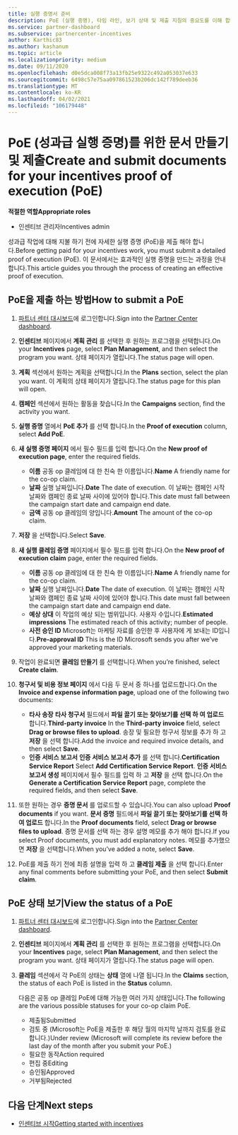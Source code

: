 ```yaml
---
title: 실행 증명서 준비
description: PoE (실행 증명), 타임 라인, 보기 상태 및 제출 지침의 중요도를 이해 합니다.
ms.service: partner-dashboard
ms.subservice: partnercenter-incentives
author: Karthic83
ms.author: kashanum
ms.topic: article
ms.localizationpriority: medium
ms.date: 09/11/2020
ms.openlocfilehash: d0e5dca008f73a13fb25e9322c492a053037e633
ms.sourcegitcommit: 6498c57e75aa097861523b206dc142f789deeb36
ms.translationtype: MT
ms.contentlocale: ko-KR
ms.lasthandoff: 04/02/2021
ms.locfileid: "106179448"
---
```

# <a name="create-and-submit-documents-for-your-incentives-proof-of-execution-poe"></a><span data-ttu-id="bee00-103">PoE (성과급 실행 증명)를 위한 문서 만들기 및 제출</span><span class="sxs-lookup"><span data-stu-id="bee00-103">Create and submit documents for your incentives proof of execution (PoE)</span></span>

<span data-ttu-id="bee00-104">**적절한 역할**</span><span class="sxs-lookup"><span data-stu-id="bee00-104">**Appropriate roles**</span></span>

- <span data-ttu-id="bee00-105">인센티브 관리자</span><span class="sxs-lookup"><span data-stu-id="bee00-105">Incentives admin</span></span>

<span data-ttu-id="bee00-106">성과급 작업에 대해 지불 하기 전에 자세한 실행 증명 (PoE)을 제출 해야 합니다.</span><span class="sxs-lookup"><span data-stu-id="bee00-106">Before getting paid for your incentives work, you must submit a detailed proof of execution (PoE).</span></span> <span data-ttu-id="bee00-107">이 문서에서는 효과적인 실행 증명을 만드는 과정을 안내 합니다.</span><span class="sxs-lookup"><span data-stu-id="bee00-107">This article guides you through the process of creating an effective proof of execution.</span></span>

## <a name="how-to-submit-a-poe"></a><span data-ttu-id="bee00-108">PoE을 제출 하는 방법</span><span class="sxs-lookup"><span data-stu-id="bee00-108">How to submit a PoE</span></span>

1. <span data-ttu-id="bee00-109">[파트너 센터 대시보드](https://partner.microsoft.com/dashboard/)에 로그인합니다.</span><span class="sxs-lookup"><span data-stu-id="bee00-109">Sign into the [Partner Center dashboard](https://partner.microsoft.com/dashboard/).</span></span>

2. <span data-ttu-id="bee00-110">**인센티브** 페이지에서 **계획 관리** 를 선택한 후 원하는 프로그램을 선택합니다.</span><span class="sxs-lookup"><span data-stu-id="bee00-110">On your **Incentives** page, select **Plan Management**, and then select the program you want.</span></span> <span data-ttu-id="bee00-111">상태 페이지가 열립니다.</span><span class="sxs-lookup"><span data-stu-id="bee00-111">The status page will open.</span></span>

3. <span data-ttu-id="bee00-112">**계획** 섹션에서 원하는 계획을 선택합니다.</span><span class="sxs-lookup"><span data-stu-id="bee00-112">In the **Plans** section, select the plan you want.</span></span> <span data-ttu-id="bee00-113">이 계획의 상태 페이지가 열립니다.</span><span class="sxs-lookup"><span data-stu-id="bee00-113">The status page for this plan will open.</span></span>

4. <span data-ttu-id="bee00-114">**캠페인** 섹션에서 원하는 활동을 찾습니다.</span><span class="sxs-lookup"><span data-stu-id="bee00-114">In the **Campaigns** section, find the activity you want.</span></span>

5. <span data-ttu-id="bee00-115">**실행 증명** 열에서 **PoE 추가** 를 선택 합니다.</span><span class="sxs-lookup"><span data-stu-id="bee00-115">In the **Proof of execution** column, select **Add PoE**.</span></span>

6. <span data-ttu-id="bee00-116">**새 실행 증명 페이지** 에서 필수 필드를 입력 합니다.</span><span class="sxs-lookup"><span data-stu-id="bee00-116">On the **New proof of execution page**, enter the required fields.</span></span>

   - <span data-ttu-id="bee00-117">**이름**  공동 op 클레임에 대 한 친숙 한 이름입니다.</span><span class="sxs-lookup"><span data-stu-id="bee00-117">**Name**  A friendly name for the co-op claim.</span></span>
   - <span data-ttu-id="bee00-118">**날짜**  실행 날짜입니다.</span><span class="sxs-lookup"><span data-stu-id="bee00-118">**Date**  The date of execution.</span></span> <span data-ttu-id="bee00-119">이 날짜는 캠페인 시작 날짜와 캠페인 종료 날짜 사이에 있어야 합니다.</span><span class="sxs-lookup"><span data-stu-id="bee00-119">This date must fall between the campaign start date and campaign end date.</span></span>
   - <span data-ttu-id="bee00-120">**금액**  공동 op 클레임의 양입니다.</span><span class="sxs-lookup"><span data-stu-id="bee00-120">**Amount**  The amount of the co-op claim.</span></span>

7. <span data-ttu-id="bee00-121">**저장** 을 선택합니다.</span><span class="sxs-lookup"><span data-stu-id="bee00-121">Select **Save**.</span></span>

8. <span data-ttu-id="bee00-122">**새 실행 클레임 증명** 페이지에서 필수 필드를 입력 합니다.</span><span class="sxs-lookup"><span data-stu-id="bee00-122">On the **New proof of execution claim** page, enter the required fields.</span></span>

   - <span data-ttu-id="bee00-123">**이름**  공동 op 클레임에 대 한 친숙 한 이름입니다.</span><span class="sxs-lookup"><span data-stu-id="bee00-123">**Name**  A friendly name for the co-op claim.</span></span>
   - <span data-ttu-id="bee00-124">**날짜**  실행 날짜입니다.</span><span class="sxs-lookup"><span data-stu-id="bee00-124">**Date**  The date of execution.</span></span> <span data-ttu-id="bee00-125">이 날짜는 캠페인 시작 날짜와 캠페인 종료 날짜 사이에 있어야 합니다.</span><span class="sxs-lookup"><span data-stu-id="bee00-125">This date must fall between the campaign start date and campaign end date.</span></span>
   - <span data-ttu-id="bee00-126">**예상 상대**   이 작업의 예상 되는 범위입니다. 사용자 수입니다.</span><span class="sxs-lookup"><span data-stu-id="bee00-126">**Estimated impressions**   The estimated reach of this activity; number of people.</span></span>
   - <span data-ttu-id="bee00-127">**사전 승인 ID**   Microsoft는 마케팅 자료를 승인한 후 사용자에 게 보내는 ID입니다.</span><span class="sxs-lookup"><span data-stu-id="bee00-127">**Pre-approval ID**   This is the ID Microsoft sends you after we’ve approved your marketing materials.</span></span>

9. <span data-ttu-id="bee00-128">작업이 완료되면 **클레임 만들기** 를 선택합니다.</span><span class="sxs-lookup"><span data-stu-id="bee00-128">When you’re finished, select **Create claim**.</span></span>

10. <span data-ttu-id="bee00-129">**청구서 및 비용 정보 페이지** 에서 다음 두 문서 중 하나를 업로드합니다.</span><span class="sxs-lookup"><span data-stu-id="bee00-129">On the **Invoice and expense information page**, upload one of the following two documents:</span></span>
    - <span data-ttu-id="bee00-130">**타사 송장**  **타사 청구서** 필드에서 **파일 끌기 또는 찾아보기를 선택 하 여 업로드** 합니다.</span><span class="sxs-lookup"><span data-stu-id="bee00-130">**Third-party invoice**  In the **Third-party invoice** field, select **Drag or browse files to upload**.</span></span> <span data-ttu-id="bee00-131">송장 및 필요한 청구서 정보를 추가 하 고 **저장** 을 선택 합니다.</span><span class="sxs-lookup"><span data-stu-id="bee00-131">Add the invoice and required invoice details, and then select **Save**.</span></span>
    - <span data-ttu-id="bee00-132">**인증 서비스 보고서**  **인증 서비스 보고서 추가** 를 선택 합니다.</span><span class="sxs-lookup"><span data-stu-id="bee00-132">**Certification Service Report**  Select **Add Certification Service Report**.</span></span> <span data-ttu-id="bee00-133">**인증 서비스 보고서 생성** 페이지에서 필수 필드를 입력 하 고 **저장** 을 선택 합니다.</span><span class="sxs-lookup"><span data-stu-id="bee00-133">On the **Generate a Certification Service Report** page, complete the required fields, and then select **Save**.</span></span>

11. <span data-ttu-id="bee00-134">또한 원하는 경우 **증명 문서** 를 업로드할 수 있습니다.</span><span class="sxs-lookup"><span data-stu-id="bee00-134">You can also upload **Proof documents** if you want.</span></span> <span data-ttu-id="bee00-135">**문서 증명** 필드에서 **파일 끌기 또는 찾아보기를 선택 하 여 업로드** 합니다.</span><span class="sxs-lookup"><span data-stu-id="bee00-135">In the **Proof documents** field, select **Drag or browse files to upload**.</span></span> <span data-ttu-id="bee00-136">증명 문서를 선택 하는 경우 설명 메모를 추가 해야 합니다.</span><span class="sxs-lookup"><span data-stu-id="bee00-136">If you select Proof documents, you must add explanatory notes.</span></span> <span data-ttu-id="bee00-137">메모를 추가했으면 **저장** 을 선택합니다.</span><span class="sxs-lookup"><span data-stu-id="bee00-137">When you’ve added a note, select **Save**.</span></span>

12. <span data-ttu-id="bee00-138">PoE를 제출 하기 전에 최종 설명을 입력 하 고 **클레임 제출** 을 선택 합니다.</span><span class="sxs-lookup"><span data-stu-id="bee00-138">Enter any final comments before submitting your PoE, and then select **Submit claim**.</span></span>

## <a name="view-the-status-of-a-poe"></a><span data-ttu-id="bee00-139">PoE 상태 보기</span><span class="sxs-lookup"><span data-stu-id="bee00-139">View the status of a PoE</span></span>

1. <span data-ttu-id="bee00-140">[파트너 센터 대시보드](https://partner.microsoft.com/dashboard/)에 로그인합니다.</span><span class="sxs-lookup"><span data-stu-id="bee00-140">Sign into the [Partner Center dashboard](https://partner.microsoft.com/dashboard/).</span></span>

2. <span data-ttu-id="bee00-141">**인센티브** 페이지에서 **계획 관리** 를 선택한 후 원하는 프로그램을 선택합니다.</span><span class="sxs-lookup"><span data-stu-id="bee00-141">On your **Incentives** page, select **Plan Management**, and then select the program you want.</span></span> <span data-ttu-id="bee00-142">상태 페이지가 열립니다.</span><span class="sxs-lookup"><span data-stu-id="bee00-142">The status page will open.</span></span>

3. <span data-ttu-id="bee00-143">**클레임** 섹션에서 각 PoE의 상태는 **상태** 열에 나열 됩니다.</span><span class="sxs-lookup"><span data-stu-id="bee00-143">In the **Claims** section, the status of each PoE is listed in the **Status** column.</span></span>

   <span data-ttu-id="bee00-144">다음은 공동 op 클레임 PoE에 대해 가능한 여러 가지 상태입니다.</span><span class="sxs-lookup"><span data-stu-id="bee00-144">The following are the various possible statuses for your co-op claim PoE.</span></span>

   - <span data-ttu-id="bee00-145">제출됨</span><span class="sxs-lookup"><span data-stu-id="bee00-145">Submitted</span></span>
   - <span data-ttu-id="bee00-146">검토 중 (Microsoft는 PoE을 제출한 후 해당 월의 마지막 날까지 검토를 완료 합니다.)</span><span class="sxs-lookup"><span data-stu-id="bee00-146">Under review (Microsoft will complete its review before the last day of the month after you submit your PoE.)</span></span>
   - <span data-ttu-id="bee00-147">필요한 동작</span><span class="sxs-lookup"><span data-stu-id="bee00-147">Action required</span></span>
   - <span data-ttu-id="bee00-148">편집 중</span><span class="sxs-lookup"><span data-stu-id="bee00-148">Editing</span></span>
   - <span data-ttu-id="bee00-149">승인됨</span><span class="sxs-lookup"><span data-stu-id="bee00-149">Approved</span></span>
   - <span data-ttu-id="bee00-150">거부됨</span><span class="sxs-lookup"><span data-stu-id="bee00-150">Rejected</span></span>

## <a name="next-steps"></a><span data-ttu-id="bee00-151">다음 단계</span><span class="sxs-lookup"><span data-stu-id="bee00-151">Next steps</span></span>

- [<span data-ttu-id="bee00-152">인센티브 시작</span><span class="sxs-lookup"><span data-stu-id="bee00-152">Getting started with incentives</span></span>](incentives-get-started-intro.md)